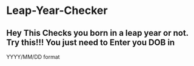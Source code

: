 # Leap-Year-Checker

## Hey This Checks you born in a leap year or not. Try this!!! You just need to Enter you DOB in 
   YYYY/MM/DD format
